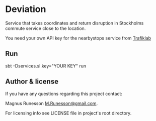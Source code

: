 # Deviation 

Service that takes coordinates and return disruption in Stockholms
commute service close to the location.

You need your own API key for the nearbystops service from [Trafiklab](https://trafiklab.se)

## Run

sbt -Dservices.sl.key="YOUR KEY" run

## Author & license

If you have any questions regarding this project contact:

Magnus Runesson <M.Runesson@gmail.com>.

For licensing info see LICENSE file in project's root directory.
